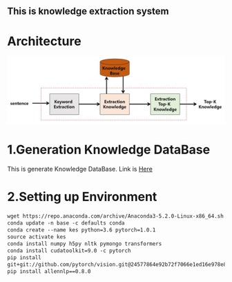 ## This is knowledge extraction system


# Architecture
![architecture](/architecture/architecture.JPG)

# 1.Generation Knowledge DataBase
This is generate Knowledge DataBase. Link is [Here](https://github.com/jaeyun95/KnowledgeExtraction/tree/master/generationDB)

# 2.Setting up Environment
```
wget https://repo.anaconda.com/archive/Anaconda3-5.2.0-Linux-x86_64.sh
conda update -n base -c defaults conda
conda create --name kes python=3.6 pytorch=1.0.1
source activate kes
conda install numpy h5py nltk pymongo transformers
conda install cudatoolkit=9.0 -c pytorch
pip install git+git://github.com/pytorch/vision.git@24577864e92b72f7066e1ed16e978e873e19d13d
pip install allennlp==0.8.0
```